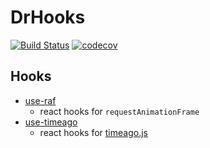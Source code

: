# DrHooks

[![Build Status](https://travis-ci.org/danhuang1202/DrHooks.svg?branch=master)](https://travis-ci.org/danhuang1202/DrHooks)
[![codecov](https://codecov.io/gh/danhuang1202/DrHooks/branch/master/graph/badge.svg)](https://codecov.io/gh/danhuang1202/DrHooks)

## Hooks
- [use-raf](https://github.com/danhuang1202/DrHooks/tree/master/packages/useRaf)
  - react hooks for `requestAnimationFrame`
- [use-timeago](https://github.com/danhuang1202/DrHooks/tree/master/packages/useTimeAgo)
  - react hooks for [timeago.js](https://github.com/hustcc/timeago.js)
